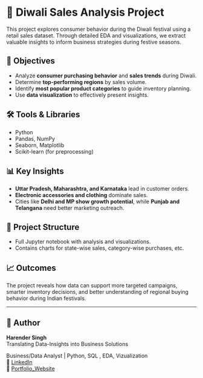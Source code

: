 # 🎉 Diwali Sales Analysis Project
This project explores consumer behavior during the Diwali festival using a retail sales dataset. Through detailed EDA and visualizations, we extract valuable insights to inform business strategies during festive seasons.

## 📌 Objectives
- Analyze **consumer purchasing behavior** and **sales trends** during Diwali.
- Determine **top-performing regions** by sales volume.
- Identify **most popular product categories** to guide inventory planning.
- Use **data visualization** to effectively present insights.

## 🛠️ Tools & Libraries
- Python
- Pandas, NumPy
- Seaborn, Matplotlib
- Scikit-learn (for preprocessing)

## 📊 Key Insights
- **Uttar Pradesh, Maharashtra, and Karnataka** lead in customer orders.
- **Electronic accessories and clothing** dominate sales.
- Cities like **Delhi and MP show growth potential**, while **Punjab and Telangana** need better marketing outreach.

## 📁 Project Structure
-  Full Jupyter notebook with analysis and visualizations.
-  Contains charts for state-wise sales, category-wise purchases, etc.

## 📈 Outcomes
The project reveals how data can support more targeted campaigns, smarter inventory decisions, and better understanding of regional buying behavior during Indian festivals.

---

## 🚀 Author

**Harender Singh**  
Translating Data-Insights into Business Solutions

Business/Data Analyst | Python, SQL , EDA, Vizualization  
🔗 [LinkedIn](www.linkedin.com/in/harender-singh-d90)  
🔗 [Portfolio_Website](https://www.datascienceportfol.io/harendrawork8)



